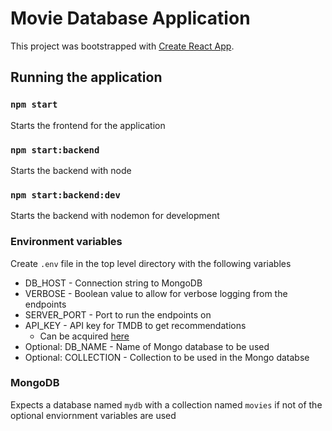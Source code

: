 # Movie Database Application

This project was bootstrapped with [Create React App](https://github.com/facebook/create-react-app).

## Running the application

### `npm start`

Starts the frontend for the application

### `npm start:backend`

Starts the backend with node

### `npm start:backend:dev`

Starts the backend with nodemon for development

### Environment variables

Create `.env` file in the top level directory with the following variables

- DB_HOST - Connection string to MongoDB
- VERBOSE - Boolean value to allow for verbose logging from the endpoints
- SERVER_PORT - Port to run the endpoints on
- API_KEY - API key for TMDB to get recommendations
  - Can be acquired [here](https://developers.themoviedb.org/3/getting-started/introduction)
- Optional: DB_NAME - Name of Mongo database to be used
- Optional: COLLECTION - Collection to be used in the Mongo databse

### MongoDB

Expects a database named `mydb` with a collection named `movies` if not of the optional enviornment variables are used
